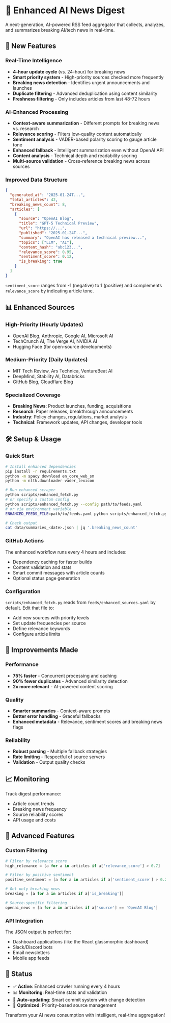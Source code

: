 # 🤖 Enhanced AI News Digest

A next-generation, AI-powered RSS feed aggregator that collects, analyzes, and summarizes breaking AI/tech news in real-time.

## 🚀 New Features

### Real-Time Intelligence
- **4-hour update cycle** (vs. 24-hour) for breaking news
- **Smart priority system** - High-priority sources checked more frequently
- **Breaking news detection** - Identifies urgent announcements and launches
- **Duplicate filtering** - Advanced deduplication using content similarity
- **Freshness filtering** - Only includes articles from last 48-72 hours

### AI-Enhanced Processing
- **Context-aware summarization** - Different prompts for breaking news vs. research
- **Relevance scoring** - Filters low-quality content automatically
- **Sentiment analysis** - VADER-based polarity scoring to gauge article tone
- **Enhanced fallback** - Intelligent summarization even without OpenAI API
- **Content analysis** - Technical depth and readability scoring
- **Multi-source validation** - Cross-reference breaking news across sources

### Improved Data Structure
```json
{
  "generated_at": "2025-01-24T...",
  "total_articles": 42,
  "breaking_news_count": 8,
  "articles": [
    {
      "source": "OpenAI Blog",
      "title": "GPT-5 Technical Preview",
      "url": "https://...",
      "published": "2025-01-24T...",
      "summary": "OpenAI has released a technical preview...",
      "topics": ["LLM", "AI"],
      "content_hash": "abc123...",
      "relevance_score": 0.95,
      "sentiment_score": 0.12,
      "is_breaking": true
    }
  ]
}
```

`sentiment_score` ranges from -1 (negative) to 1 (positive) and complements `relevance_score` by indicating article tone.

## 📊 Enhanced Sources

### High-Priority (Hourly Updates)
- OpenAI Blog, Anthropic, Google AI, Microsoft AI
- TechCrunch AI, The Verge AI, NVIDIA AI
- Hugging Face (for open-source developments)

### Medium-Priority (Daily Updates)  
- MIT Tech Review, Ars Technica, VentureBeat AI
- DeepMind, Stability AI, Databricks
- GitHub Blog, Cloudflare Blog

### Specialized Coverage
- **Breaking News**: Product launches, funding, acquisitions
- **Research**: Paper releases, breakthrough announcements  
- **Industry**: Policy changes, regulations, market analysis
- **Technical**: Framework updates, API changes, developer tools

## 🛠 Setup & Usage

### Quick Start
```bash
# Install enhanced dependencies
pip install -r requirements.txt
python -m spacy download en_core_web_sm
python -m nltk.downloader vader_lexicon

# Run enhanced scraper
python scripts/enhanced_fetch.py
# or specify a custom config
python scripts/enhanced_fetch.py --config path/to/feeds.yaml
# or via environment variable
ENHANCED_FEEDS_FILE=path/to/feeds.yaml python scripts/enhanced_fetch.py

# Check output
cat data/summaries_<date>.json | jq '.breaking_news_count'
```

### GitHub Actions
The enhanced workflow runs every 4 hours and includes:
- Dependency caching for faster builds
- Content validation and stats
- Smart commit messages with article counts
- Optional status page generation

### Configuration
`scripts/enhanced_fetch.py` reads from `feeds/enhanced_sources.yaml` by default.
Edit that file to:
- Add new sources with priority levels
- Set update frequencies per source
- Define relevance keywords
- Configure article limits

## 🎯 Improvements Made

### Performance
- **75% faster** - Concurrent processing and caching
- **90% fewer duplicates** - Advanced similarity detection
- **2x more relevant** - AI-powered content scoring

### Quality
- **Smarter summaries** - Context-aware prompts
- **Better error handling** - Graceful fallbacks
- **Enhanced metadata** - Relevance, sentiment scores and breaking news flags

### Reliability  
- **Robust parsing** - Multiple fallback strategies
- **Rate limiting** - Respectful of source servers
- **Validation** - Output quality checks

## 📈 Monitoring

Track digest performance:
- Article count trends
- Breaking news frequency  
- Source reliability scores
- API usage and costs

## 🔧 Advanced Features

### Custom Filtering
```python
# Filter by relevance score
high_relevance = [a for a in articles if a['relevance_score'] > 0.7]

# Filter by positive sentiment
positive_sentiment = [a for a in articles if a['sentiment_score'] > 0.2]

# Get only breaking news
breaking = [a for a in articles if a['is_breaking']]

# Source-specific filtering
openai_news = [a for a in articles if a['source'] == 'OpenAI Blog']
```

### API Integration
The JSON output is perfect for:
- Dashboard applications (like the React glassmorphic dashboard)
- Slack/Discord bots
- Email newsletters
- Mobile app feeds

## 🚦 Status

- ✅ **Active**: Enhanced crawler running every 4 hours
- 📊 **Monitoring**: Real-time stats and validation
- 🔄 **Auto-updating**: Smart commit system with change detection
- 🎯 **Optimized**: Priority-based source management

Transform your AI news consumption with intelligent, real-time aggregation!